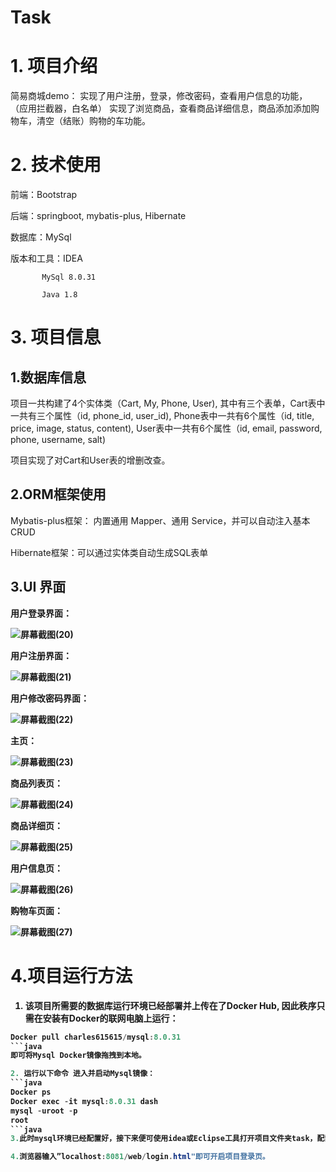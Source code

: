 # Task

# 1. 项目介绍

简易商城demo：
实现了用户注册，登录，修改密码，查看用户信息的功能， （应用拦截器，白名单）
实现了浏览商品，查看商品详细信息，商品添加添加购物车，清空（结账）购物的车功能。

# 2. 技术使用

前端：Bootstrap

后端：springboot, mybatis-plus, Hibernate

数据库：MySql

版本和工具：IDEA

           MySql 8.0.31 
           
           Java 1.8



# 3. 项目信息


## 1.数据库信息
项目一共构建了4个实体类（Cart, My, Phone, User), 其中有三个表单，Cart表中一共有三个属性（id, phone_id, user_id), Phone表中一共有6个属性（id, title, price, image, status, content), User表中一共有6个属性（id, email, password, phone, username, salt)

项目实现了对Cart和User表的增删改查。



## 2.ORM框架使用

Mybatis-plus框架： 内置通用 Mapper、通用 Service，并可以自动注入基本CRUD

Hibernate框架：可以通过实体类自动生成SQL表单



## 3.UI 界面

<b>用户登录界面：<b>

![屏幕截图(20)](https://user-images.githubusercontent.com/101779773/224899296-2d71e398-b7d5-4b57-ac53-bb15fd7ae152.png)

<b>用户注册界面：<b>

![屏幕截图(21)](https://user-images.githubusercontent.com/101779773/224899353-9ec8e9cf-e66e-4013-b64c-f110c0b123f4.png)

<b>用户修改密码界面：<b>

![屏幕截图(22)](https://user-images.githubusercontent.com/101779773/224899443-5f8be9e7-e488-4a86-adbf-a298f3e284df.png)

<b>主页：<b>

![屏幕截图(23)](https://user-images.githubusercontent.com/101779773/224900079-a6a35032-99e8-4d70-ab0c-72ab4fda40e3.png)

<b>商品列表页：<b>

![屏幕截图(24)](https://user-images.githubusercontent.com/101779773/224900153-08df8e0a-3f55-44d4-b78a-7e9d393264c5.png)


<b>商品详细页：<b>

![屏幕截图(25)](https://user-images.githubusercontent.com/101779773/224900212-41044883-5d42-437e-a86b-d0bf433d90a1.png)

<b>用户信息页：<b>

![屏幕截图(26)](https://user-images.githubusercontent.com/101779773/224902213-1e32941a-0d43-44b4-979b-7fffa2a424bc.png)


<b>购物车页面：<b>

![屏幕截图(27)](https://user-images.githubusercontent.com/101779773/224902267-2baca565-1965-40a6-846e-c7a413dc34f8.png)


           
# 4.项目运行方法

1. 该项目所需要的数据库运行环境已经部署并上传在了Docker Hub, 因此秩序只需在安装有Docker的联网电脑上运行：
```java
Docker pull charles615615/mysql:8.0.31
```java
即可将Mysql Docker镜像拖拽到本地。

2. 运行以下命令 进入并启动Mysql镜像：
```java
Docker ps
Docker exec -it mysql:8.0.31 dash
mysql -uroot -p
root
```java
3.此时mysql环境已经配置好，接下来便可使用idea或Eclipse工具打开项目文件夹task，配置java环境1.8，后运行即可。

4.浏览器输入”localhost:8081/web/login.html"即可开启项目登录页。
